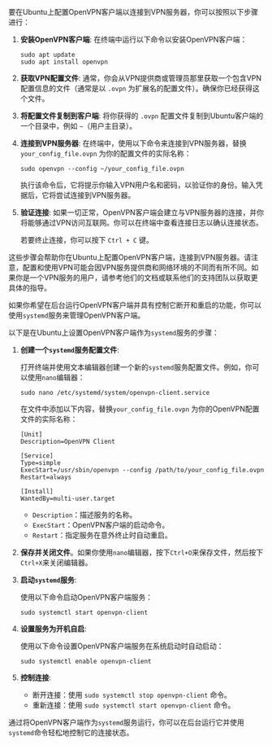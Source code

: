 要在Ubuntu上配置OpenVPN客户端以连接到VPN服务器，你可以按照以下步骤进行：

1. **安装OpenVPN客户端**:
   在终端中运行以下命令以安装OpenVPN客户端：

   ```
   sudo apt update
   sudo apt install openvpn
   ```

2. **获取VPN配置文件**:
   通常，你会从VPN提供商或管理员那里获取一个包含VPN配置信息的文件（通常是以 `.ovpn` 为扩展名的配置文件）。确保你已经获得这个文件。

3. **将配置文件复制到客户端**:
   将你获得的 `.ovpn` 配置文件复制到Ubuntu客户端的一个目录中，例如 `~`（用户主目录）。

4. **连接到VPN服务器**:
   在终端中，使用以下命令来连接到VPN服务器，替换 `your_config_file.ovpn` 为你的配置文件的实际名称：

   ```
   sudo openvpn --config ~/your_config_file.ovpn
   ```

   执行该命令后，它将提示你输入VPN用户名和密码，以验证你的身份。输入凭据后，它将尝试连接到VPN服务器。

5. **验证连接**:
   如果一切正常，OpenVPN客户端会建立与VPN服务器的连接，并你将能够通过VPN访问互联网。你可以在终端中查看连接日志以确认连接状态。

   若要终止连接，你可以按下 `Ctrl + C` 键。

这些步骤会帮助你在Ubuntu上配置OpenVPN客户端，连接到VPN服务器。请注意，配置和使用VPN可能会因VPN服务提供商和网络环境的不同而有所不同。如果你是一个VPN服务的用户，请参考他们的文档或联系他们的支持团队以获取更具体的指导。



如果你希望在后台运行OpenVPN客户端并具有控制它断开和重启的功能，你可以使用`systemd`服务来管理OpenVPN客户端。

以下是在Ubuntu上设置OpenVPN客户端作为`systemd`服务的步骤：

1. **创建一个`systemd`服务配置文件**:

   打开终端并使用文本编辑器创建一个新的`systemd`服务配置文件。例如，你可以使用`nano`编辑器：

   ```
   sudo nano /etc/systemd/system/openvpn-client.service
   ```

   在文件中添加以下内容，替换`your_config_file.ovpn` 为你的OpenVPN配置文件的实际名称：

   ```shell
   [Unit]
   Description=OpenVPN Client

   [Service]
   Type=simple
   ExecStart=/usr/sbin/openvpn --config /path/to/your_config_file.ovpn
   Restart=always

   [Install]
   WantedBy=multi-user.target
   ```

   - `Description`：描述服务的名称。
   - `ExecStart`：OpenVPN客户端的启动命令。
   - `Restart`：指定服务在意外终止时自动重启。

2. **保存并关闭文件**。如果你使用`nano`编辑器，按下`Ctrl+O`来保存文件，然后按下`Ctrl+X`来关闭编辑器。

3. **启动`systemd`服务**:

   使用以下命令启动OpenVPN客户端服务：

   ```
   sudo systemctl start openvpn-client
   ```

4. **设置服务为开机自启**:

   使用以下命令设置OpenVPN客户端服务在系统启动时自动启动：

   ```
   sudo systemctl enable openvpn-client
   ```

5. **控制连接**:

   - 断开连接：使用 `sudo systemctl stop openvpn-client` 命令。
   - 重新连接：使用 `sudo systemctl start openvpn-client` 命令。

通过将OpenVPN客户端作为`systemd`服务运行，你可以在后台运行它并使用`systemd`命令轻松地控制它的连接状态。
